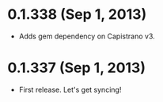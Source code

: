 # 0.1.338 (Sep 1, 2013)
- Adds gem dependency on Capistrano v3.

# 0.1.337 (Sep 1, 2013)
- First release. Let's get syncing!
